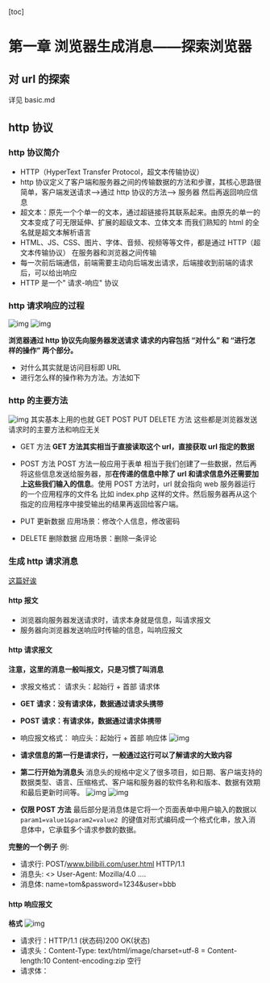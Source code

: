 [toc]

# 第一章 浏览器生成消息——探索浏览器

## 对 url 的探索

详见 basic.md

## http 协议

### http 协议简介

- HTTP（HyperText Transfer Protocol，超文本传输协议）
- http 协议定义了客户端和服务器之间的传输数据的方法和步骤，其核心思路很简单，客户端发送请求——>通过 http 协议的方法——> 服务器 然后再返回响应信息
- 超文本：原先一个个单一的文本，通过超链接将其联系起来。由原先的单一的文本变成了可无限延伸、扩展的超级文本、立体文本 而我们熟知的 html 的全名就是超文本解析语言
- HTML、JS、CSS、图片、字体、音频、视频等等文件，都是通过 HTTP（超文本传输协议） 在服务器和浏览器之间传输
- 每一次前后端通信，前端需要主动向后端发出请求，后端接收到前端的请求后，可以给出响应
- HTTP 是一个" 请求-响应" 协议

### http 请求响应的过程

![img](imgg/2022-10-11-22-32.png)
![img](imgg/22-27-04.png)

**浏览器通过 http 协议先向服务器发送请求 请求的内容包括 “对什么” 和 “进行怎样的操作” 两个部分。**

- 对什么其实就是访问目标即 URL
- 进行怎么样的操作称为方法。方法如下

### http 的主要方法

![img](imgg/urlmethod.png)
其实基本上用的也就 GET POST PUT DELETE 方法
这些都是浏览器发送请求时的主要方法和响应无关

- GET 方法
  **GET 方法其实相当于直接读取这个 url，直接获取 url 指定的数据**

- POST 方法
  POST 方法一般应用于表单 相当于我们创建了一些数据，然后再将这些信息发送给服务器，那**在传递的信息中除了 url 和请求信息外还需要加上这些我们输入的信息**。使用 POST 方法时，url 就会指向 web 服务器运行的一个应用程序的文件名 比如 index.php 这样的文件。然后服务器再从这个指定的应用程序中接受输出的结果再返回给客户端。

- PUT 更新数据
  应用场景：修改个人信息，修改密码

- DELETE 删除数据
  应用场景：删除一条评论

### 生成 http 请求消息

[这篇好诶](https://blog.csdn.net/heyue_99/article/details/74689057)

#### http 报文

- 浏览器向服务器发送请求时，请求本身就是信息，叫请求报文
- 服务器向浏览器发送响应时传输的信息，叫响应报文

#### http 请求报文

**注意，这里的消息一般叫报文，只是习惯了叫消息**

- 求报文格式：
  请求头：起始行 + 首部
  请求体
- **GET 请求：没有请求体，数据通过请求头携带**
- **POST 请求：有请求体，数据通过请求体携带**
- 响应报文格式：
  响应头：起始行 + 首部
  响应体
  ![img](imgg/request.png)

- **请求信息的第一行是请求行，一般通过这行可以了解请求的大致内容**
- **第二行开始为消息头**
  消息头的规格中定义了很多项目，如日期、客户端支持的数据类型、语言、压缩格式、客户端和服务器的软件名称和版本、数据有效期和最后更新时间等。
  ![img](imgg/消息头.png)
  ![img](imgg/消息头1.png)

- **仅限 POST 方法** 最后部分是消息体是它将一个页面表单中用户输入的数据以`param1=value1&param2=value2 `的键值对形式编码成一个格式化串，放入消息体中，它承载多个请求参数的数据。

**完整的一个例子**
例:

- 请求行: POST/www.bilibili.com/user.html HTTP/1.1
- 消息头: <> User-Agent: Mozilla/4.0 ....
- 消息体: name=tom&password=1234&user=bbb

#### http 响应报文

**格式**
![img](imgg/response.png)

- 请求行：HTTP/1.1 (状态码)200 OK(状态)
- 请求头：Content-Type: text/html/image/charset=utf-8 =
  Content-length:10
  Content-encoding:zip
  空行
- 请求体：<html></html>
